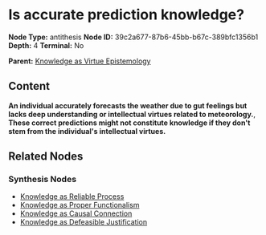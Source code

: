 # Is accurate prediction knowledge?

**Node Type:** antithesis
**Node ID:** 39c2a677-87b6-45bb-b67c-389bfc1356b1
**Depth:** 4
**Terminal:** No

**Parent:** [Knowledge as Virtue Epistemology](knowledge-as-virtue-epistemology-synthesis-faa40f73-9899-47c8-a146-c55796ba2421.md)

## Content

**An individual accurately forecasts the weather due to gut feelings but lacks deep understanding or intellectual virtues related to meteorology.**, **These correct predictions might not constitute knowledge if they don't stem from the individual's intellectual virtues.**

## Related Nodes

### Synthesis Nodes

- [Knowledge as Reliable Process](knowledge-as-reliable-process-synthesis-25637c71-b0bd-4651-977f-9b26a3906d08.md)
- [Knowledge as Proper Functionalism](knowledge-as-proper-functionalism-synthesis-89bdc212-e26e-425d-9b21-713840865ee4.md)
- [Knowledge as Causal Connection](knowledge-as-causal-connection-synthesis-ff2de79f-1f6c-42ee-8645-99615e5d3e1e.md)
- [Knowledge as Defeasible Justification](knowledge-as-defeasible-justification-synthesis-4c8fc358-9244-4cea-adff-53b64ab4397e.md)
